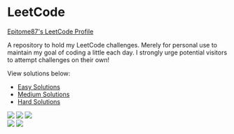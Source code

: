 # LeetCode

[Epitome87's LeetCode Profile](https://leetcode.com/Epitome87/)

A repository to hold my LeetCode challenges. Merely for personal use to maintain my goal of coding a little each day.
I strongly urge potential visitors to attempt challenges on their own!

View solutions below:

- <a href="./Easy">Easy Solutions</a>
- <a href="./Medium">Medium Solutions</a>
- <a href="./Hard">Hard Solutions</a>

<section id="leetcode-stats">
  <div>
    <img src="https://img.shields.io/github/directory-file-count/Epitome87/LeetCode/Easy?label=Easy"/>
    <img src="https://img.shields.io/github/directory-file-count/Epitome87/LeetCode/Medium?label=Medium"/>
    <img src="https://img.shields.io/github/directory-file-count/Epitome87/LeetCode/Hard?label=Hard"/>
  </div>
  <div>
    <img src="https://img.shields.io/github/last-commit/Epitome87/LeetCode"/>
    <img src="https://img.shields.io/github/commit-activity/w/Epitome87/LeetCode"/>
  </div>
</section>
